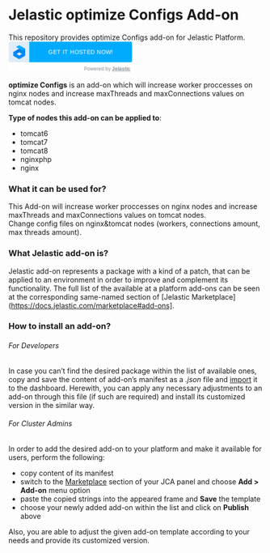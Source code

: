 # Jelastic optimize Configs Add-on

This repository provides optimize Configs add-on for Jelastic Platform.
[![GET IT HOSTED](https://raw.githubusercontent.com/JelasticJPS/optimizeConfigs/master/images/getithosted.png)](http://go.jelastic.com/test?hoster-select=1&theme=modern&app=https://raw.githubusercontent.com/JelasticJPS/optimizeConfigs/master/optimizeConfigs-1.0.json)

**optimize Configs** is an add-on which will increase worker proccesses on nginx nodes and increase maxThreads and maxConnections values on tomcat nodes.

**Type of nodes this add-on can be applied to**:
- tomcat6
- tomcat7
- tomcat8
- nginxphp
- nginx

### What it can be used for?
This Add-on will increase worker proccesses on nginx nodes and increase maxThreads and maxConnections values on tomcat nodes.
<br />
Change config files on nginx&tomcat nodes (workers, connections amount, max threads amount).


### What Jelastic add-on is?

Jelastic add-on represents a package with a kind of a patch, that can be applied to an environment in order to improve and complement its functionality. The full list of the available at a platform add-ons can be seen at the corresponding same-named section of [Jelastic Marketplace](https://docs.jelastic.com/marketplace#add-ons].

### How to install an add-on?
###### For Developers

In case you can’t find the desired package within the list of available ones, copy and save the content of add-on’s manifest as a *.json* file and [import](https://docs.jelastic.com/environment-export-import#import) it to the dashboard. Herewith, you can apply any necessary adjustments to an add-on through this file (if such are required) and install its customized version in the similar way.

###### For Cluster Admins

In order to add the desired add-on to your platform and make it available for users, perform the following:
- copy content of its manifest 
- switch to the [Marketplace](http://ops-docs.jelastic.com/marketplace-46) section of your JCA panel and choose **Add > Add-on** menu option
- paste the copied strings into the appeared frame and **Save** the template
- choose your newly added add-on within the list and click on **Publish** above

Also, you are able to adjust the given add-on template according to your needs and provide its customized version.